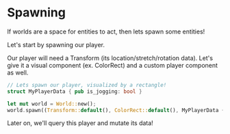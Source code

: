 # Spawning

If worlds are a space for entities to act, then lets spawn some entities!

Let's start by spawning our player.

Our player will need a Transform (its location/stretch/rotation data).
Let's give it a visual component (ex. ColorRect) and a custom player
component as well.

```rust
// Lets spawn our player, visualized by a rectangle!
struct MyPlayerData { pub is_jogging: bool }

let mut world = World::new();
world.spawn((Transform::default(), ColorRect::default(), MyPlayerData { is_jogging: false }));
```

Later on, we'll query this player and mutate its data!